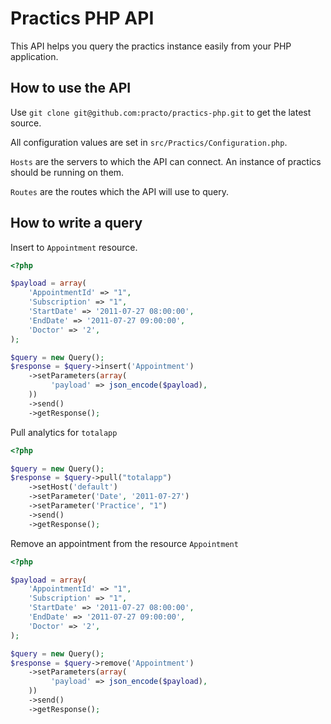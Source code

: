 Practics PHP API
================
This API helps you query the practics instance easily from your PHP application.

How to use the API
------------------

Use `git clone git@github.com:practo/practics-php.git` to get the latest source.

All configuration values are set in `src/Practics/Configuration.php`.

`Hosts` are the servers to which the API can connect. An instance of practics should be running on them.

`Routes` are the routes which the API will use to query. 

How to write a query
--------------------

Insert to `Appointment` resource.

``` php
<?php

$payload = array(
    'AppointmentId' => "1",
    'Subscription' => "1",
    'StartDate' => '2011-07-27 08:00:00',
    'EndDate' => '2011-07-27 09:00:00',
    'Doctor' => '2',
);

$query = new Query();
$response = $query->insert('Appointment')
    ->setParameters(array(
         'payload' => json_encode($payload),
    ))
    ->send()
    ->getResponse();
```
Pull analytics for `totalapp`

``` php
<?php

$query = new Query();
$response = $query->pull("totalapp")
    ->setHost('default')
    ->setParameter('Date', '2011-07-27')
    ->setParameter('Practice', "1")
    ->send()
    ->getResponse();
```
Remove an appointment from the resource `Appointment`

``` php
<?php

$payload = array(
    'AppointmentId' => "1",
    'Subscription' => "1",
    'StartDate' => '2011-07-27 08:00:00',
    'EndDate' => '2011-07-27 09:00:00',
    'Doctor' => '2',
);

$query = new Query();
$response = $query->remove('Appointment')
    ->setParameters(array(
         'payload' => json_encode($payload),
    ))
    ->send()
    ->getResponse();
```